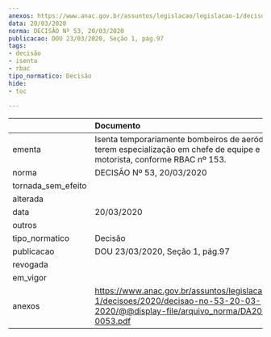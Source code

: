 ```yaml
---
anexos: https://www.anac.gov.br/assuntos/legislacao/legislacao-1/decisoes/2020/decisao-no-53-20-03-2020/@@display-file/arquivo_norma/DA2020-0053.pdf
data: 20/03/2020
norma: DECISÃO Nº 53, 20/03/2020
publicacao: DOU 23/03/2020, Seção 1, pág.97
tags:
- decisão
- isenta
- rbac
tipo_normatico: Decisão
hide: 
- toc 
 
---
```


|                    | Documento                                                                                                                                    |
|:-------------------|:---------------------------------------------------------------------------------------------------------------------------------------------|
| ementa             | Isenta temporariamente bombeiros de aeródromo de terem especialização em chefe de equipe e bombeiro motorista, conforme RBAC nº 153.         |
| norma              | DECISÃO Nº 53, 20/03/2020                                                                                                                    |
| tornada_sem_efeito |                                                                                                                                              |
| alterada           |                                                                                                                                              |
| data               | 20/03/2020                                                                                                                                   |
| outros             |                                                                                                                                              |
| tipo_normatico     | Decisão                                                                                                                                      |
| publicacao         | DOU 23/03/2020, Seção 1, pág.97                                                                                                              |
| revogada           |                                                                                                                                              |
| em_vigor           |                                                                                                                                              |
| anexos             | https://www.anac.gov.br/assuntos/legislacao/legislacao-1/decisoes/2020/decisao-no-53-20-03-2020/@@display-file/arquivo_norma/DA2020-0053.pdf |